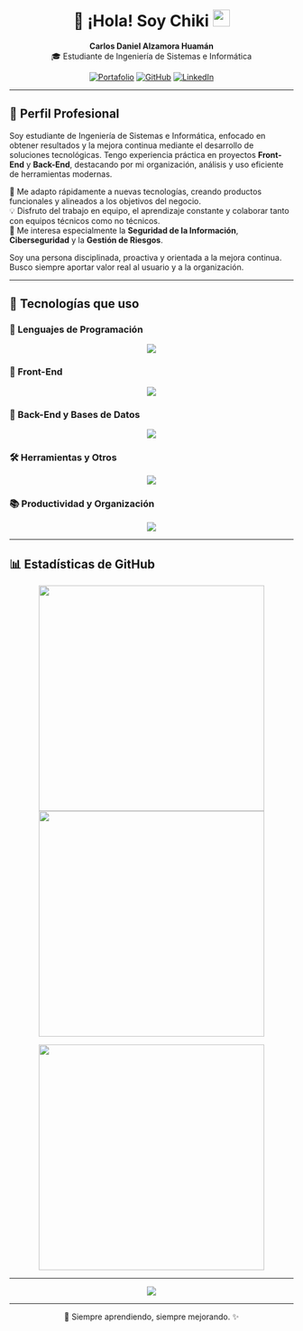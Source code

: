 <h1 align="center">
  👋 ¡Hola! Soy <strong>Chiki</strong>
  <img src="https://media.giphy.com/media/hvRJCLFzcasrR4ia7z/giphy.gif" width="30">
</h1>

<p align="center">
  <strong>Carlos Daniel Alzamora Huamán</strong><br />
  🎓 Estudiante de Ingeniería de Sistemas e Informática
</p>

<p align="center">
  <a href="https://portafolio-react-vite.vercel.app/"><img src="https://img.icons8.com/bubbles/50/000000/web.png" alt="Portafolio"/></a>
  <a href="https://github.com/Chiki738"><img src="https://img.icons8.com/bubbles/50/000000/github.png" alt="GitHub"/></a>
  <a href="https://www.linkedin.com/in/carlos-alzamora/"><img src="https://img.icons8.com/bubbles/50/000000/linkedin.png" alt="LinkedIn"/></a>
</p>

---

## 💼 Perfil Profesional

Soy estudiante de Ingeniería de Sistemas e Informática, enfocado en obtener resultados y la mejora continua mediante el desarrollo de soluciones tecnológicas. Tengo experiencia práctica en proyectos **Front-End** y **Back-End**, destacando por mi organización, análisis y uso eficiente de herramientas modernas.

🚀 Me adapto rápidamente a nuevas tecnologías, creando productos funcionales y alineados a los objetivos del negocio.  
💡 Disfruto del trabajo en equipo, el aprendizaje constante y colaborar tanto con equipos técnicos como no técnicos.  
🎯 Me interesa especialmente la **Seguridad de la Información**, **Ciberseguridad** y la **Gestión de Riesgos**.  

Soy una persona disciplinada, proactiva y orientada a la mejora continua. Busco siempre aportar valor real al usuario y a la organización.

---

## 🧰 Tecnologías que uso

### 🔷 Lenguajes de Programación
<p align="center">
  <img src="https://skillicons.dev/icons?i=java,js,ts,php" />
</p>

### 🎨 Front-End
<p align="center">
  <img src="https://skillicons.dev/icons?i=html,css,react,angular,bootstrap,vite" />
</p>

### 🔧 Back-End y Bases de Datos
<p align="center">
  <img src="https://skillicons.dev/icons?i=spring,laravel,mysql,postgres,mongodb,supabase" />
</p>

### 🛠️ Herramientas y Otros
<p align="center">
  <img src="https://skillicons.dev/icons?i=git,github,postman,docker" />
</p>

### 📚 Productividad y Organización
<p align="center">
  <img src="https://skillicons.dev/icons?i=notion,obsidian" />
</p>

---

## 📊 Estadísticas de GitHub

<p align="center">
  <img src="https://github-readme-stats.vercel.app/api?username=Chiki738&show_icons=true&count_private=true&theme=tokyonight" width="400" />
  <img src="https://github-readme-streak-stats.herokuapp.com/?user=Chiki738&theme=tokyonight" width="400" />
</p>

<p align="center">
  <img src="https://github-readme-stats.vercel.app/api/top-langs/?username=Chiki738&layout=compact&theme=tokyonight" width="400" />
</p>

---

<p align="center">
  <img src="https://komarev.com/ghpvc/?username=Chiki738&label=Visitas+al+perfil&color=blue&style=flat-square" />
</p>

---

<p align="center">
  🚀 Siempre aprendiendo, siempre mejorando. ✨
</p>
